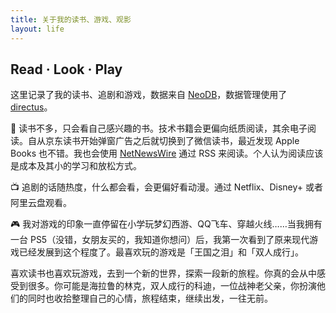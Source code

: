 ```yaml
---
title: 关于我的读书、游戏、观影
layout: life
---
```


## Read · Look · Play

这里记录了我的读书、追剧和游戏，数据来自 [NeoDB](https://neodb.social/discover)，数据管理使用了 [directus](https://directus.io)。

📖 读书不多，只会看自己感兴趣的书。技术书籍会更偏向纸质阅读，其余电子阅读。自从京东读书开始弹窗广告之后就切换到了微信读书，最近发现 Apple Books 也不错。我也会使用 [NetNewsWire](https://netnewswire.com) 通过 RSS 来阅读。个人认为阅读应该是成本及其小的学习和放松方式。

📺 追剧的话随热度，什么都会看，会更偏好看动漫。通过 Netflix、Disney+ 或者阿里云盘观看。

🎮 我对游戏的印象一直停留在小学玩梦幻西游、QQ飞车、穿越火线……当我拥有一台 PS5（没错，女朋友买的，我知道你想问）后，我第一次看到了原来现代游戏已经发展到这个程度了。最喜欢玩的游戏是「王国之泪」和「双人成行」。

喜欢读书也喜欢玩游戏，去到一个新的世界，探索一段新的旅程。你真的会从中感受到很多。你可能是海拉鲁的林克，双人成行的科迪，一位战神老父亲，你扮演他们的同时也收拾整理自己的心情，旅程结束，继续出发，一往无前。
